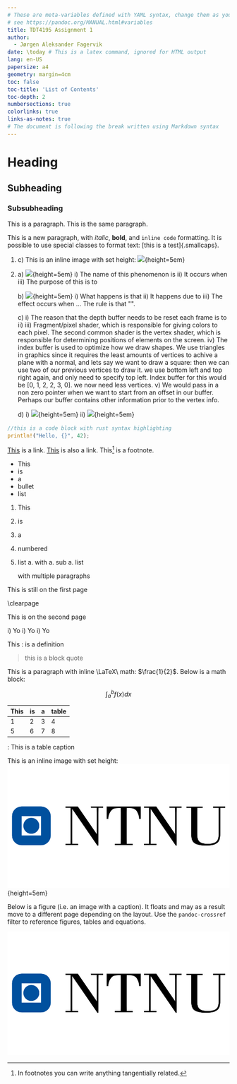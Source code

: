 ```yaml
---
# These are meta-variables defined with YAML syntax, change them as you wish.
# see https://pandoc.org/MANUAL.html#variables
title: TDT4195 Assignment 1
author:
  - Jørgen Aleksander Fagervik
date: \today # This is a latex command, ignored for HTML output
lang: en-US
papersize: a4
geometry: margin=4cm
toc: false
toc-title: 'List of Contents'
toc-depth: 2
numbersections: true
colorlinks: true
links-as-notes: true
# The document is following the break written using Markdown syntax
---
```


# Heading

## Subheading

### Subsubheading

This is a paragraph.
This is the same paragraph.

This is a new paragraph, with _italic_, **bold**, and `inline code` formatting.
It is possible to use special classes to format text: [this is a test]{.smallcaps}.

1.  c)
    This is an inline image with set height:
    ![](images/1c.png){height=5em}

2.  a)
    ![](images/2a.png){height=5em}
    i) The name of this phenomenon is
    ii) It occurs when
    iii) The purpose of this is to

    b)
    ![](images/2b.png){height=5em}
    i) What happens is that
    ii) It happens due to
    iii) The effect occurs when ... The rule is that "".

    c)
    i) The reason that the depth buffer needs to be reset each frame is to
    ii)
    iii) Fragment/pixel shader, which is responsible for giving colors to each pixel. The second common shader is the vertex shader, which is responsible for determining positions of elements on the screen.
    iv) The index buffer is used to optimize how we draw shapes. We use triangles in graphics since it requires the least amounts of vertices to achive a plane with a normal,
    and lets say we want to draw a square: then we can use two of our previous vertices to draw it. we use bottom left and top right again, and only need to specify top left.
    Index buffer for this would be [0, 1, 2, 2, 3, 0]. we now need less vertices.
    v) We would pass in a non zero pointer when we want to start from an offset in our buffer. Perhaps our buffer contains other information prior to the vertex info.

    d)
    i) ![](images/2di.png){height=5em}
    ii) ![](images/2dii.png){height=5em}

```rust
//this is a code block with rust syntax highlighting
println!("Hello, {}", 42);
```

[This](https://www.ntnu.no) is a link.
[This][] is also a link. <!-- defined below -->
This[^this_is_a_unique_footnote_label] is a footnote.

[this]: https://www.uio.no

[^this_is_a_unique_footnote_label]: In footnotes you can write anything tangentially related.

- This
- is
- a
- bullet
- list

1. This
1. is
1. a
1. numbered
1. list
   a. with
   a. sub
   a. list

   with multiple paragraphs

This is still on the first page

\clearpage

<!--
Above is a raw LaTeX statement.
Those are included when exporting to LaTeX or PDF, and ignored when exporting to HTML.
-->

This is on the second page

i) Yo
i) Yo
i) Yo

This
: is a definition

> this is a
> block quote

This is a paragraph with inline \LaTeX\ math: $\frac{1}{2}$.
Below is a math block:

$$
    \int_{a}^{b} f(x)dx
$$

| This | is  | a   | table |
| ---- | --- | --- | ----- |
| 1    | 2   | 3   | 4     |
| 5    | 6   | 7   | 8     |

: This is a table caption

This is an inline image with set height:
![](images/logo.png){height=5em}

Below is a figure (i.e. an image with a caption).
It floats and may as a result move to a different page depending on the layout.
Use the `pandoc-crossref` filter to reference figures, tables and equations.

![
    Image with caption
](images/logo.png)
